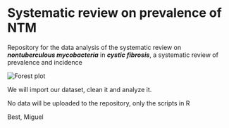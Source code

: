 # Systematic review on prevalence of NTM

Repository for the data analysis of the systematic review on *__nontuberculous mycobacteria__* in *__cystic fibrosis__*, a systematic review of prevalence and incidence

![Forest plot](https://upload.wikimedia.org/wikipedia/commons/7/73/Forestplot01.jpg)

We will import our dataset, clean it and analyze it. 

No data will be uploaded to the repository, only the scripts in R

Best, 
Miguel

